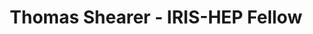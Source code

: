 ---
permalink: /fellows/ThomasShearer.html
layout: fellow
pagetype: fellow
active: false
title: Thomas Shearer - IRIS-HEP Fellow
fellow-name: Thomas Shearer
project_title: Improving the User Interface to OSG-LHC Network Metrics
focus-area: osglhc
dates:
  start: 2020-05-01
  end: 2020-08-31
photo: /assets/images/team/fellows-2020/Thomas-Shearer.jpg
institution: University of Michigan - Ann Arbor
email: shearert@umich.edu
mentors:
- Shawn McKee (U.Michigan)
project_goal: >
  The OSG-LHC Network Monitoring collects and manages many different types of metrics
  related to network performance. The purpose is to enable identification of network
  problems and their speedy resolution. This data is continuously acquired, giving
  current information on the health and performance of the network. The initial work
  on the user interface created a few general overview pages organized by the metric
  being measured, which is not necessarily relevant for users of the system.  My project
  is to augment this user interface to assemble information relevant to specific use-cases.
  I plan to survey existing and potential users to identify the most important use-cases
  they have and iteratively evolve dashboards to meet those needs. This will ensure
  that the use-case specific dashboards created are relevant and useful for the community.

proposal: /assets/pdf/fellows-2020/Fellow-Thomas_Shearer-Proposal.pdf
presentations:
- title: Improving the OSG-LHC Network Metrics User Interface
  date: 2020-09-21
  url: https://indico.cern.ch/event/946428/contributions/3976988/attachments/2106258/3542241/Tommy-Shearer-IRIS-HEP-Fellowship-Presentation.pdf
  meeting: IRIS-HEP Topical Meetings
  meetingurl: https://indico.cern.ch/event/946428/
  recordingurl: https://www.youtube.com/watch?v=sATu_MJo8L4&t=1782s
  focus-area: osglhc
github-username: shearert

linkedin-profile: https://www.linkedin.com/in/thomas-shearer-28b412199/
---